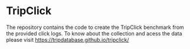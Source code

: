 # TripClick

The repository contains the code to create the TripClick benchmark from the provided click logs. To know about the collection and acess the data please visit https://tripdatabase.github.io/tripclick/
